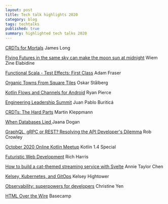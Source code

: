```yaml
---
layout: post
title: Tech talk highlights 2020
category: blog
tags: techtalks 
published: true 
summary: highlighted tech talks 2020
---
```


[CRDTs for Mortals](https://www.youtube.com/watch?v=DEcwa68f-jY) James Long 

[Flying Futures in the same sky can make the moon sun at midnight](https://www.youtube.com/watch?v=qL4PxoJJttM) Wiem Zine Elabidine 

[Functional Scala - Test Effects: First Class](https://www.youtube.com/watch?v=SctHB29cLXk) Adam Fraser 

[Organic Towns From Square Tiles](https://www.youtube.com/watch?v=1hqt8JkYRdI) Oskar Stålberg

[Kotlin Flows and Channels for Android](https://www.youtube.com/watch?v=xch4aw7hNcY) Ryan Pierce

[Engineering Leadership Summit](https://codeclimate.wistia.com/medias/mdheviqr05) Juan Pablo Buriticá

[CRDTs: The Hard Parts](https://www.youtube.com/watch?v=x7drE24geUw) Martin Kleppmann

[When Databases Lied ](https://www.youtube.com/watch?v=qhjxpnTJfBY) Jaana Dogan

[GraphQL, gRPC or REST? Resolving the API Developer's Dilemma](https://www.youtube.com/watch?v=l_P6m3JTyp0) Rob Crowley

[October 2020 Online Kotlin Meetup](https://www.youtube.com/watch?v=HVWAiHFcTGM) Kotlin 1.4 Special

[Futuristic Web Development](https://www.youtube.com/watch?v=qSfdtmcZ4d0) Rich Harris

[How to build a cat-themed streaming service with Svelte](https://www.youtube.com/watch?v=axpeyzQOVxM) Annie Taylor Chen

[Kelsey, Kubernetes, and GitOps](https://www.youtube.com/watch?v=yIAa5wHsfw4) Kelsey Hightower

[Observability: superpowers for developers](https://www.youtube.com/watch?v=oPAtbWK9oyY) Christine Yen

[HTML Over the Wire](https://www.youtube.com/watch?v=eKY-QES1XQQ) Basecamp
